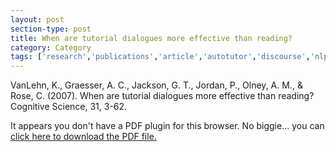 ```yaml
---
layout: post
section-type: post
title: When are tutorial dialogues more effective than reading?
category: Category
tags: ['research','publications','article','autotutor','discourse','nlp','education','its']
---
```

VanLehn, K., Graesser, A. C., Jackson, G. T., Jordan, P., Olney, A. M., & Rose, C. (2007). When are tutorial dialogues more effective than reading? Cognitive Science, 31, 3-62. 

<object data="http://umdrive.memphis.edu/aolney/public/publications/When%20are%20tutorial%20dialogues%20more%20effective%20than%20reading.pdf" type="application/pdf" width="100%" height="600px">
 
  <p>It appears you don't have a PDF plugin for this browser.
  No biggie... you can <a href="http://umdrive.memphis.edu/aolney/public/publications/When%20are%20tutorial%20dialogues%20more%20effective%20than%20reading.pdf">click here to
  download the PDF file.</a></p>
  
</object>
